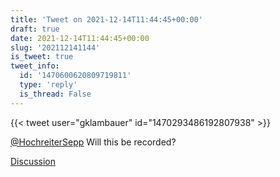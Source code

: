 ```yaml
---
title: 'Tweet on 2021-12-14T11:44:45+00:00'
draft: true
date: 2021-12-14T11:44:45+00:00
slug: '202112141144'
is_tweet: true
tweet_info:
  id: '1470600620809719811'
  type: 'reply'
  is_thread: False
---
```




{{< tweet user="gklambauer" id="1470293486192807938" >}}

[@HochreiterSepp](https://x.com/HochreiterSepp) Will this be recorded?

[Discussion](https://x.com/sytelus/status/1470600620809719811)
